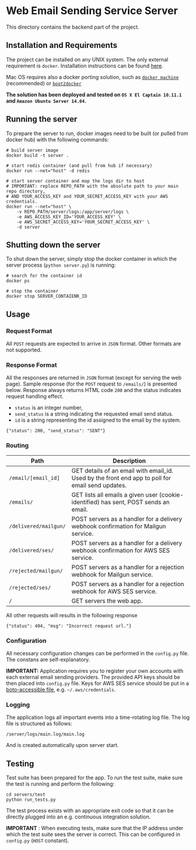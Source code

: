 # Web Email Sending Service Server

This directory contains the backend part of the project.

## Installation and Requirements
The project can be installed on any UNIX system. The only external requirement is `docker`. Installation instructions can be found [here](http://docs.docker.com/engine/installation/).

Mac OS requires also a docker porting solution, such as [`docker machine`](https://docs.docker.com/machine/) (recommended) or [`boot2docker`](http://boot2docker.io/)

**The solution has been deployed and tested on `OS X El Captain 10.11.1` and `Amazon Ubuntu Server 14.04`.**

## Running the server
To prepare the server to run, docker images need to be built (or pulled from docker hub) with the following commands:

```
# build server image
docker build -t server .

# start redis container (and pull from hub if necessary)
docker run --net="host" -d redis

# start server container and map the logs dir to host
# IMPORTANT: replace REPO_PATH with the absolute path to your main repo directory,
# AND YOUR_ACCESS_KEY and YOUR_SECRET_ACCESS_KEY with your AWS credentials.
docker run --net="host" \
	-v REPO_PATH/server/logs:/app/server/logs \
	-e AWS_ACCESS_KEY_ID='YOUR_ACCESS_KEY' \
	-e AWS_SECRET_ACCESS_KEY='YOUR_SECRET_ACCESS_KEY' \
	-d server
```

## Shutting down the server
To shut down the server, simply stop the docker container in which the server process (`python server.py`) is running:

```
# search for the container id
docker ps

# stop the container
docker stop SERVER_CONTAIENR_ID
```

## Usage

### Request Format

All `POST` requests are expected to arrive in `JSON` format. Other formats are not supported.

### Response Format

All the responses are returned in `JSON` format (except for serving the web page). Sample response (for the `POST` request to `/emails/`) is presented below. Response always returns HTML code `200` and the status indicates request handling effect.

 - `status` is an integer number,
 - `send_status` is a string indicating the requested email send status.
 - `id` is a string representing the id assigned to the email by the system.
```
{"status": 200, "send_status": "SENT"}
```

### Routing

| Path | Description |
|----|----|
| `/email/[email_id]` | GET details of an email with email_id. Used by the front end app to poll for email send updates. |
| `/emails/` | GET lists all emails a given user (cookie-identified) has sent, POST sends an email. |
| `/delivered/mailgun/` | POST servers as a handler for a delivery webhook confirmation for Mailgun service. |
| `/delivered/ses/` | POST servers as a handler for a delivery webhook confirmation for AWS SES service. |
| `/rejected/mailgun/` | POST servers as a handler for a rejection webhook for Mailgun service. |
| `/rejected/ses/` | POST servers as a handler for a rejection webhook for AWS SES service. |
| `/` | GET servers the web app. |


All other requests will results in the following response

```
{"status": 404, "msg": "Incorrect request url."}
```

### Configuration

All necessary configuration changes can be performed in the `config.py` file. The constans are self-explanatory.

**IMPORTANT:** Application requires you to register your own accounts with each external email sending providers. The provided API keys should be then placed into `config.py` file. Keys for AWS SES service should be put in a [boto-accessible file](http://boto.cloudhackers.com/en/latest/boto_config_tut.html), e.g. `~/.aws/credentials`.

### Logging

The application logs all important events into a time-rotating log file. The log file is structured as follows:
```
/server/logs/main.log/main.log
```
And is created automatically upon server start.

## Testing

Test suite has been prepared for the app. To run the test suite, make sure the test is running and perform the following:

```
cd servers/test
python run_tests.py
```

The test process exists with an appropriate exit code so that it can be directly plugged into an e.g. continuous integration solution.

**IMPORTANT** : When executing tests, make sure that the IP address under which the test suite sees the server is correct. This can be configured in `config.py` (`HOST` constant).

